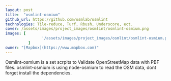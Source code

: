 ```yaml
---
layout: post
title:  "osmlint-osmium"
github_url: https://github.com/osmlab/osmlint
technologies: Tile-reduce, Turf, Rbush, Underscore, ect.
cover: /assets/images/project_images/osmlint/osmlint-osmium.png
images: [
                '/assets/images/project_images/osmlint/osmlint-osmium.png'
          ]
owner: "[Mapbox](https://www.mapbox.com)"
---
```

Osmlint-osmium is a set scrpits to Validate OpenStreetMap data with PBF files. osmlint-osmium is using node-osmium to read the OSM data, dont forget install the dependencies.
